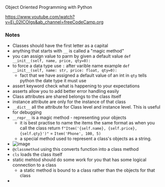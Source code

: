Object Oriented Programming with Python

https://www.youtube.com/watch?v=Ej_02ICOIgs&ab_channel=freeCodeCamp.org

### Notes

* Classes should have the first letter as a capital
* anything that starts with `__` is called a "magic method"
* you can assign value to parm by given a default value `def __init__(self, name, price, qty=0):`
* to force a data type use `:` after varible name example `def __init__(self, name: str, price: float, qty=0):`
    * fact that we have assigned a default value of an int in `qty` tells python the date type it must use
* assert keyword check what is happening to your expectations
* asserts allow you to add better error handling easily
* Class attributes are shared belongs to the class itself
* instance attribute are only for the instance of that class
* `__dict__` all the attribute for Class level and instance level. This is useful for debugging
* `__repr__` is a magic method - representing your objects
    * it is best practise to name the items the same format as when you call the class return `f"Item('{self.name}, {self.price}, {self.qty}')"` = `Item('Phone', 100, 5)`
    * a special method used to represent a class's objects as a string.
* ![image](https://user-images.githubusercontent.com/32961611/193047084-6c902c74-5850-4e30-be5d-d94d067e205f.png)
* `@classmethod` using this converts function into a class method
* `cls` loads the class itself
* static mehtod should do some work for you that has some logical connection to a class
    * a static method is bound to a class rather than the objects for that class
*
